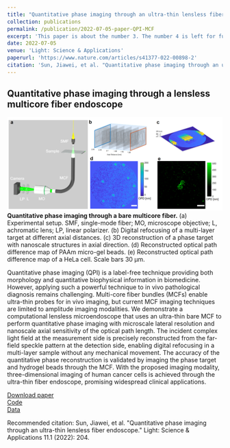 ```yaml
---
title: "Quantitative phase imaging through an ultra-thin lensless fiber endoscope"
collection: publications
permalink: /publication/2022-07-05-paper-QPI-MCF
excerpt: 'This paper is about the number 3. The number 4 is left for future work.'
date: 2022-07-05
venue: 'Light: Science & Applications'
paperurl: 'https://www.nature.com/articles/s41377-022-00898-2'
citation: 'Sun, Jiawei, et al. "Quantitative phase imaging through an ultra-thin lensless fiber endoscope." Light: Science & Applications 11.1 (2022): 204.'
---
```

## Quantitative phase imaging through a lensless multicore fiber endoscope
![figure](QPE_fig.png "Figure1. Quantitative phase imaging through a bare multicore fiber.")
**Quantitative phase imaging through a bare multicore fiber.** (a) Experimental setup. SMF, single-mode fiber; MO, microscope objective; L, achromatic lens; LP, linear polarizer. (b) Digital refocusing of a multi-layer target at different axial distances. (c) 3D reconstruction of a phase target with nanoscale structures in axial direction. (d) Reconstructed optical path difference map of PAAm micro-gel beads. (e) Reconstructed optical path difference map of a HeLa cell. Scale bars 30 μm.

Quantitative phase imaging (QPI) is a label-free technique providing both morphology and quantitative biophysical information in biomedicine. However, applying such a powerful technique to in vivo pathological diagnosis remains challenging. Multi-core fiber bundles (MCFs) enable ultra-thin probes for in vivo imaging, but current MCF imaging techniques are limited to amplitude imaging modalities. We demonstrate a computational lensless microendoscope that uses an ultra-thin bare MCF to perform quantitative phase imaging with microscale lateral resolution and nanoscale axial sensitivity of the optical path length. The incident complex light field at the measurement side is precisely reconstructed from the far-field speckle pattern at the detection side, enabling digital refocusing in a multi-layer sample without any mechanical movement. The accuracy of the quantitative phase reconstruction is validated by imaging the phase target and hydrogel beads through the MCF. With the proposed imaging modality, three-dimensional imaging of human cancer cells is achieved through the ultra-thin fiber endoscope, promising widespread clinical applications.

[Download paper](https://www.nature.com/articles/s41377-022-00898-2.pdf)  
[Code](https://github.com/Jiawei-sn/FAST)       
[Data](https://cloudstore.zih.tu-dresden.de/index.php/s/yQq4FsWN6bFaZRQ)   

Recommended citation: Sun, Jiawei, et al. "Quantitative phase imaging through an ultra-thin lensless fiber endoscope." Light: Science & Applications 11.1 (2022): 204.
